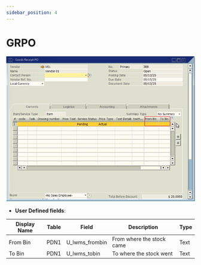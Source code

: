 ```yaml
---
sidebar_position: 4
---
```


# GRPO

![GRPO UDFS screen](./img-carrier/grpo_udfs_screen.png)

- **User Defined fields**:
  
| Display Name | Table | Field | Description | Type |
| --- | --- | --- | --- | --- |
| From Bin | PDN1 | U_lwms_frombin | From where the stock came | Text |
| To Bin | PDN1 | U_lwms_tobin | To where the stock went | Text |

<!-- ## References

- [Shipping Delivery.](../apps/shipping_delivery)
- [Shipping Multi-Site Transfer.](../apps/shipping_multi_site_transfer)
- [Receive.](../apps/receive) -->
